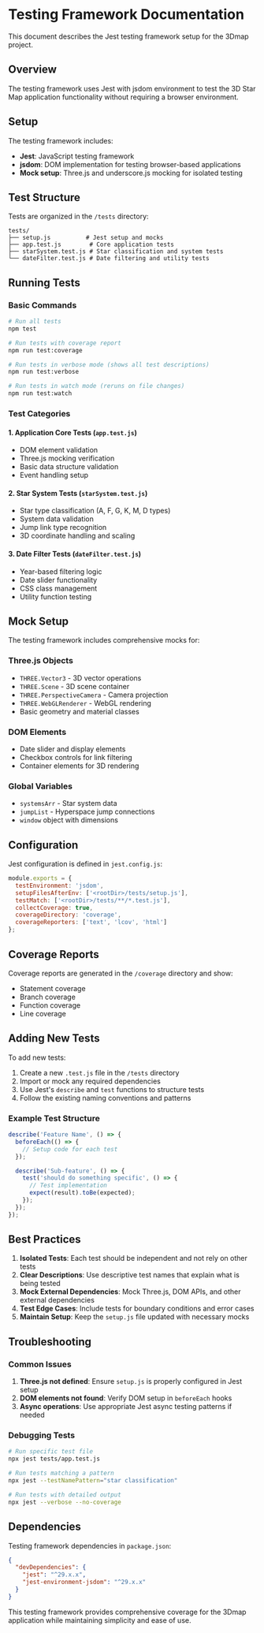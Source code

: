 # Testing Framework Documentation

This document describes the Jest testing framework setup for the 3Dmap project.

## Overview

The testing framework uses Jest with jsdom environment to test the 3D Star Map application functionality without requiring a browser environment.

## Setup

The testing framework includes:

- **Jest**: JavaScript testing framework
- **jsdom**: DOM implementation for testing browser-based applications
- **Mock setup**: Three.js and underscore.js mocking for isolated testing

## Test Structure

Tests are organized in the `/tests` directory:

```
tests/
├── setup.js          # Jest setup and mocks
├── app.test.js        # Core application tests
├── starSystem.test.js # Star classification and system tests
└── dateFilter.test.js # Date filtering and utility tests
```

## Running Tests

### Basic Commands

```bash
# Run all tests
npm test

# Run tests with coverage report
npm run test:coverage

# Run tests in verbose mode (shows all test descriptions)
npm run test:verbose

# Run tests in watch mode (reruns on file changes)
npm run test:watch
```

### Test Categories

#### 1. Application Core Tests (`app.test.js`)
- DOM element validation
- Three.js mocking verification
- Basic data structure validation
- Event handling setup

#### 2. Star System Tests (`starSystem.test.js`)
- Star type classification (A, F, G, K, M, D types)
- System data validation
- Jump link type recognition
- 3D coordinate handling and scaling

#### 3. Date Filter Tests (`dateFilter.test.js`)
- Year-based filtering logic
- Date slider functionality
- CSS class management
- Utility function testing

## Mock Setup

The testing framework includes comprehensive mocks for:

### Three.js Objects
- `THREE.Vector3` - 3D vector operations
- `THREE.Scene` - 3D scene container
- `THREE.PerspectiveCamera` - Camera projection
- `THREE.WebGLRenderer` - WebGL rendering
- Basic geometry and material classes

### DOM Elements
- Date slider and display elements
- Checkbox controls for link filtering
- Container elements for 3D rendering

### Global Variables
- `systemsArr` - Star system data
- `jumpList` - Hyperspace jump connections
- `window` object with dimensions

## Configuration

Jest configuration is defined in `jest.config.js`:

```javascript
module.exports = {
  testEnvironment: 'jsdom',
  setupFilesAfterEnv: ['<rootDir>/tests/setup.js'],
  testMatch: ['<rootDir>/tests/**/*.test.js'],
  collectCoverage: true,
  coverageDirectory: 'coverage',
  coverageReporters: ['text', 'lcov', 'html']
};
```

## Coverage Reports

Coverage reports are generated in the `/coverage` directory and show:
- Statement coverage
- Branch coverage  
- Function coverage
- Line coverage

## Adding New Tests

To add new tests:

1. Create a new `.test.js` file in the `/tests` directory
2. Import or mock any required dependencies
3. Use Jest's `describe` and `test` functions to structure tests
4. Follow the existing naming conventions and patterns

### Example Test Structure

```javascript
describe('Feature Name', () => {
  beforeEach(() => {
    // Setup code for each test
  });

  describe('Sub-feature', () => {
    test('should do something specific', () => {
      // Test implementation
      expect(result).toBe(expected);
    });
  });
});
```

## Best Practices

1. **Isolated Tests**: Each test should be independent and not rely on other tests
2. **Clear Descriptions**: Use descriptive test names that explain what is being tested
3. **Mock External Dependencies**: Mock Three.js, DOM APIs, and other external dependencies
4. **Test Edge Cases**: Include tests for boundary conditions and error cases
5. **Maintain Setup**: Keep the `setup.js` file updated with necessary mocks

## Troubleshooting

### Common Issues

1. **Three.js not defined**: Ensure `setup.js` is properly configured in Jest setup
2. **DOM elements not found**: Verify DOM setup in `beforeEach` hooks
3. **Async operations**: Use appropriate Jest async testing patterns if needed

### Debugging Tests

```bash
# Run specific test file
npx jest tests/app.test.js

# Run tests matching a pattern
npx jest --testNamePattern="star classification"

# Run tests with detailed output
npx jest --verbose --no-coverage
```

## Dependencies

Testing framework dependencies in `package.json`:

```json
{
  "devDependencies": {
    "jest": "^29.x.x",
    "jest-environment-jsdom": "^29.x.x"
  }
}
```

This testing framework provides comprehensive coverage for the 3Dmap application while maintaining simplicity and ease of use.